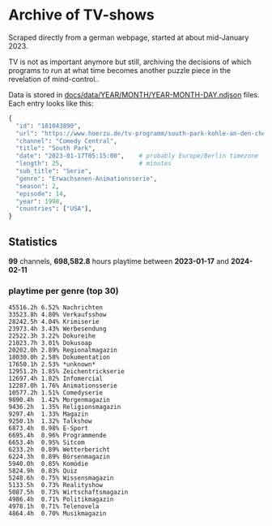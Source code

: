 # Archive of TV-shows

Scraped directly from a german webpage, started at about mid-January 2023.

TV is not as important anymore but still, archiving the decisions of which programs to run at what time
becomes another puzzle piece in the revelation of mind-control.. 

Data is stored in [docs/data/YEAR/MONTH/YEAR-MONTH-DAY.ndjson](docs/data/) files. 
Each entry looks like this:

```python
{
  "id": "181043890", 
  "url": "https://www.hoerzu.de/tv-programm/south-park-kohle-an-den-chefkoch/bid_181043890/", 
  "channel": "Comedy Central", 
  "title": "South Park", 
  "date": "2023-01-17T05:15:00",    # probably Europe/Berlin timezone 
  "length": 25,                     # minutes 
  "sub_title": "Serie", 
  "genre": "Erwachsenen-Animationsserie", 
  "season": 2, 
  "episode": 14, 
  "year": 1998, 
  "countries": ["USA"],
}
```

## Statistics

**99** channels, **698,582.8** hours playtime between **2023-01-17** and **2024-02-11**


### playtime per genre (top 30)

    45516.2h 6.52% Nachrichten
    33523.8h 4.80% Verkaufsshow
    28242.5h 4.04% Krimiserie
    23973.4h 3.43% Werbesendung
    22522.3h 3.22% Dokureihe
    21023.7h 3.01% Dokusoap
    20202.0h 2.89% Regionalmagazin
    18030.0h 2.58% Dokumentation
    17650.1h 2.53% *unknown*
    12951.2h 1.85% Zeichentrickserie
    12697.4h 1.82% Infomercial
    12287.0h 1.76% Animationsserie
    10577.2h 1.51% Comedyserie
    9890.4h  1.42% Morgenmagazin
    9436.2h  1.35% Religionsmagazin
    9297.4h  1.33% Magazin
    9250.1h  1.32% Talkshow
    6873.4h  0.98% E-Sport
    6695.4h  0.96% Programmende
    6653.4h  0.95% Sitcom
    6233.2h  0.89% Wetterbericht
    6224.3h  0.89% Börsenmagazin
    5940.0h  0.85% Komödie
    5824.9h  0.83% Quiz
    5248.6h  0.75% Wissensmagazin
    5133.5h  0.73% Realityshow
    5087.5h  0.73% Wirtschaftsmagazin
    4986.4h  0.71% Politikmagazin
    4978.1h  0.71% Telenovela
    4864.4h  0.70% Musikmagazin

